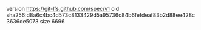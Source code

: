 version https://git-lfs.github.com/spec/v1
oid sha256:d8a6c4bc4d573c8133429d5a95736c84b6fefdeaf83b2d88ee428c3636de5073
size 6696
